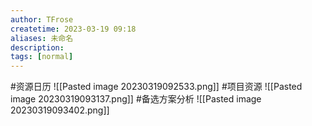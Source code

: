 ```yaml
---
author: TFrose
createtime: 2023-03-19 09:18
aliases: 未命名
description:
tags: [normal]
---
```


#资源日历
![[Pasted image 20230319092533.png]]
#项目资源
![[Pasted image 20230319093137.png]]
#备选方案分析
![[Pasted image 20230319093402.png]]